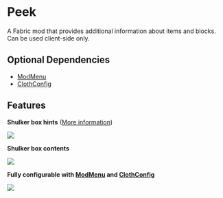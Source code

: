# Peek

A Fabric mod that provides additional information about items and blocks.
Can be used client-side only.

## Optional Dependencies

- [ModMenu](https://modrinth.com/mod/modmenu)
- [ClothConfig](https://modrinth.com/mod/cloth-config)

## Features

**Shulker box hints** ([More information](https://modrepo.de/minecraft/peek/wiki/shulker_box_hints))

![](https://github.com/henkelmax/peek/assets/13237524/1a44f3c4-92c6-47f8-b711-e0de69a0276c)


**Shulker box contents**

![](https://user-images.githubusercontent.com/13237524/197722472-f145c3c7-d6a0-4ff1-9f5c-4954a3414379.png)


**Fully configurable with [ModMenu](https://www.curseforge.com/minecraft/mc-mods/modmenu) and [ClothConfig](https://www.curseforge.com/minecraft/mc-mods/cloth-config)**

![](https://github.com/henkelmax/peek/assets/13237524/8ad6e8d8-c871-421b-a6ce-c25efa9049cd)